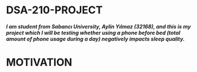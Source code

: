 # DSA-210-PROJECT
##### I am student from Sabancı University, Aylin Yılmaz (32168), and this is my project which I will be testing whether using a phone before bed (total amount of phone usage during a day) negatively impacts sleep quality.


# MOTIVATION
